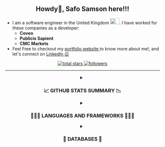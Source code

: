 <h2 align="center"> Howdy👋, Safo Samson here!!! </h2>

* I am a software engineer in the United Kingdom <img src="https://upload.wikimedia.org/wikipedia/en/a/ae/Flag_of_the_United_Kingdom.svg" alt="UK Flag" width="30" height="20" />. I have worked for these companies as a developer:
  * <b>Coveo</b>
  * <b>Publicis Sapient</b> 
  * <b>CMC Markets</b>
* Feel Free to checkout my <a href="https://safosamson.me/about" target="_blank"> portfolio website </a> to know more about me!, and let's connect on <a href="https://www.linkedin.com/in/safosamson/" target="_blank"> LinkedIn 😉</a>

<!-- Social badges section -->
<p align="center">
  <a href="https://github.com/Safo-Samson?tab=repositories&sort=stargazers">
    <img alt="total stars" title="Total stars on GitHub" src="https://custom-icon-badges.demolab.com/github/stars/Safo-Samson?color=55960c&style=for-the-badge&labelColor=488207&logo=star"/>
  </a>
  <a href="https://github.com/Safo-Samson?tab=followers">
    <img alt="followers" title="Follow me on Github" src="https://custom-icon-badges.demolab.com/github/followers/Safo-Samson?color=236ad3&labelColor=1155ba&style=for-the-badge&logo=person-add&label=Follow&logoColor=white"/>
  </a>


<!--   <a href="https://github.com/DenverCoder1/Simple-View-Counter">
    <img alt="views" title="GitHub profile views" src="https://freshidea.com/jonah/app/DenverCoder1-profile-views"/></a> -->
<!--  Badges with custom icons - https://github.com/DenverCoder1/custom-icon-badges
View counter - https://github.com/DenverCoder1/Simple-View-Counter -->
</p>

---
  
<details> 
 <summary align="center"><h3>📈 GITHUB STATS SUMMARY 📉</h3> </summary>
<div align="center">
  <a href="#"><img alt="Samson's Github Stats" src="https://denvercoder1-github-readme-stats.vercel.app/api/?username=Safo-Samson&show_icons=true&include_all_commits=true&count_private=true&theme=react&hide_border=true&bg_color=1F222E&title_color=F85D7F&icon_color=F8D866&rank_icon=github" height="192px" /></a>
  <a href="#">    <img title="🔥 Safo's streak! Boy on fire!!!" alt="DenverCoder1's streak" src="https://github-readme-streak-stats-9m8ugfa77-denvercoder1.vercel.app/?user=Safo-Samson&theme=monokai-metallian&hide_border=true" /></a>
 <!-- the graph comes here-->
   <a href="#"><img alt="Samson's Activity Graph" src="https://github-readme-activity-graph.vercel.app/graph/?username=Safo-Samson&bg_color=1F222E&color=F8D866&line=F85D7F&point=FFFFFF&hide_border=true" /></a>

</div>
  <br/>
</details>

<details> 
 <summary align="center"><h3>👨🏽‍💻 LANGUAGES AND FRAMEWORKS 👨🏽‍💻</h3> </summary>

<div align="center">
  <img alt="Java" width="50px" src="https://cdn.jsdelivr.net/gh/devicons/devicon@latest/icons/java/java-original-wordmark.svg"/> &nbsp;&nbsp;&nbsp;&nbsp;
  <img alt="JavaScript" width="50px" src="https://cdn.jsdelivr.net/gh/devicons/devicon@latest/icons/javascript/javascript-original.svg"/> &nbsp;&nbsp;&nbsp;&nbsp;
  <img alt="React" width="50px" src="https://cdn.jsdelivr.net/gh/devicons/devicon@latest/icons/react/react-original-wordmark.svg"/> &nbsp;&nbsp;&nbsp;&nbsp;
  <img alt="TypeScript" width="50px" src="https://cdn.jsdelivr.net/gh/devicons/devicon@latest/icons/typescript/typescript-original.svg"/> &nbsp;&nbsp;&nbsp;&nbsp;
  <img alt="Flutter" width="50px" src="https://cdn.jsdelivr.net/gh/devicons/devicon@latest/icons/flutter/flutter-original.svg"/> &nbsp;&nbsp;&nbsp;&nbsp;
  <img alt="HTML" width="50px" src="https://cdn.jsdelivr.net/gh/devicons/devicon@latest/icons/html5/html5-plain-wordmark.svg"/> &nbsp;&nbsp;&nbsp;&nbsp;
  <img alt="CSS" width="50px" src="https://cdn.jsdelivr.net/gh/devicons/devicon@latest/icons/css3/css3-plain-wordmark.svg"/> &nbsp;&nbsp;&nbsp;&nbsp;
  <img alt="AWS" width="50px" src="https://cdn.jsdelivr.net/gh/devicons/devicon@latest/icons/amazonwebservices/amazonwebservices-original-wordmark.svg"/> &nbsp;&nbsp;&nbsp;&nbsp;
<!--   <img alt="NodeJS" width="50px" src="https://cdn.jsdelivr.net/gh/devicons/devicon@latest/icons/nodejs/nodejs-plain-wordmark.svg"/> &nbsp;&nbsp;&nbsp;&nbsp; -->
  <img alt="Python" width="50px" src="https://cdn.jsdelivr.net/gh/devicons/devicon@latest/icons/python/python-original-wordmark.svg"/> &nbsp;&nbsp;&nbsp;&nbsp;
  <img alt="C++" width="50px" src="https://cdn.jsdelivr.net/gh/devicons/devicon@latest/icons/cplusplus/cplusplus-original.svg"/> &nbsp;&nbsp;&nbsp;&nbsp;
  <img alt="Spring" width="50px" src="https://cdn.jsdelivr.net/gh/devicons/devicon@latest/icons/spring/spring-original-wordmark.svg"/> &nbsp;&nbsp;&nbsp;&nbsp;
<!--   <img alt="docker" width="50px" src="https://cdn.jsdelivr.net/gh/devicons/devicon@latest/icons/docker/docker-plain-wordmark.svg"/> &nbsp;&nbsp;&nbsp;&nbsp; -->
<!--   <img alt="Junit" width="50px" src="https://cdn.jsdelivr.net/gh/devicons/devicon@latest/icons/junit/junit-plain-wordmark.svg"/> &nbsp;&nbsp;&nbsp;&nbsp;
  <img alt="SalesForce" width="50px" src="https://cdn.jsdelivr.net/gh/devicons/devicon@latest/icons/salesforce/salesforce-original.svg"/> -->
</div>
<br/>
</details> 

<details> 
 <summary align="center"><h3 align="center">🔢 DATABASES 🔢</h3> </summary>

<div style="display: flex; flex-wrap: wrap; gap: 10px;" align="center">
    <a href="#"><img alt="MongoDB" src="https://img.shields.io/badge/MongoDB-4ea94b.svg?logo=mongodb&logoColor=white" style="height: 30px;"></a>
    <a href="#"><img alt="MySQL" src="https://img.shields.io/badge/MySQL-00f.svg?logo=mysql&logoColor=white" style="height: 30px;"></a>
    <a href="#"><img alt="Oracle" src="https://img.shields.io/badge/Oracle-F00000.svg?logo=oracle&logoColor=white" style="height: 30px;"></a>
    <a href="#"><img alt="PostgreSQL" src="https://img.shields.io/badge/PostgreSQL-316192.svg?logo=postgresql&logoColor=white" style="height: 30px;"></a>
    <a href="#"><img alt="SQLite" src="https://img.shields.io/badge/SQLite-07405e.svg?logo=sqlite&logoColor=white" style="height: 30px;"></a>
    <a href="#"><img alt="Firebase" src="https://img.shields.io/badge/Firebase-ffca28.svg?logo=firebase&logoColor=black" style="height: 30px;"></a>
    <a href="#"><img alt="MSSQL" src="https://img.shields.io/badge/MSSQL-CC2927.svg?logo=microsoftsqlserver&logoColor=white" style="height: 30px;"></a>
</div>
</details>          

